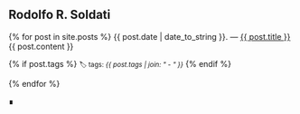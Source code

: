 ## Rodolfo R. Soldati

<p class="posts">
	{% for post in site.posts %}
	    <span>{{ post.date | date_to_string }}</span>. — <a href="{{ post.url }}" title="{{ post.title }}">{{ post.title }}</a>
        {{ post.content }}
        <p>
        {% if post.tags %}
            <small>🏷 tags: <em>{{ post.tags | join: "</em> - <em>" }}</em></small>
        {% endif %}
        </p>
	{% endfor %}
</p>

<hr style="position: absolute; right: 0px">
&#8718;
